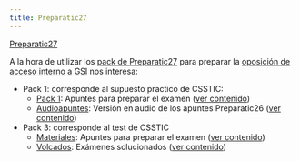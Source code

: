 ```yaml
---
title: Preparatic27
---
```

<div class="alert">
<a href="http://www.preparatic.org/">Preparatic27</a>
</div>

A la hora de utilizar los [pack de Preparatic27](http://www.preparatic.org/category/material_pack/)
para preparar la [oposición de acceso interno a GSI](../temario/interna) nos interesa:

* Pack 1: corresponde al supuesto practico de CSSTIC:
    * [Pack 1](http://www.preparatic.org/2020/11/14/disponible-el-pack-1-de-preparatic26/): Apuntes para preparar el examen  ([ver contenido](tree/pack1.txt))
    * [Audioapuntes](http://www.preparatic.org/2019/05/21/audioapuntes-para-el-pack1-del-preparatic26/): Versión en audio de los apuntes Preparatic26 ([ver contenido](tree/pack1.audio.txt))
* Pack 3: corresponde al test de CSSTIC
    * [Materiales](http://www.preparatic.org/2021/03/25/disponibles-los-materiales-del-pack3-preparatic27/): Apuntes para preparar el examen ([ver contenido](tree/pack3.materiales.txt))
    * [Volcados](http://www.preparatic.org/2021/01/24/disponible-volcados-pack3-de-preparatic27/): Exámenes solucionados ([ver contenido](tree/pack3.volcados.txt))
